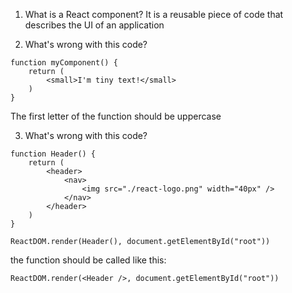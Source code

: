 1. What is a React component?
It is a reusable piece of code that describes the UI of an application


2. What's wrong with this code?
```
function myComponent() {
    return (
        <small>I'm tiny text!</small>
    )
}
```

The first letter of the function should be uppercase

3. What's wrong with this code?
```
function Header() {
    return (
        <header>
            <nav>
                <img src="./react-logo.png" width="40px" />
            </nav>
        </header>
    )
}

ReactDOM.render(Header(), document.getElementById("root"))
```

the function should be called like this: 

```
ReactDOM.render(<Header />, document.getElementById("root"))
```